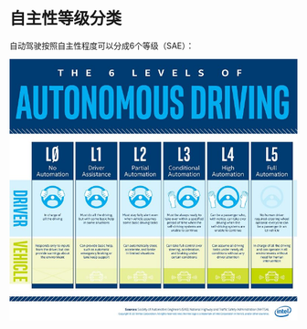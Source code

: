 # 自主性等级分类

自动驾驶按照自主性程度可以分成6个等级（SAE）：

![Image result for autonomous driving sae](assets/levels-of-automated-driving-infographic.jpg)
